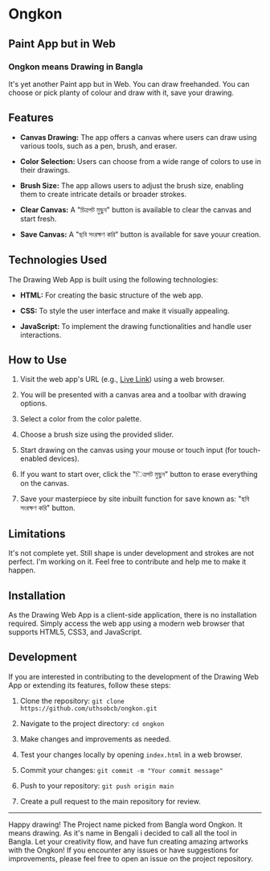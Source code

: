 # Ongkon
## Paint App but in Web
### Ongkon means Drawing in Bangla
It's yet another Paint app but in Web. You can draw freehanded. You can choose or pick planty of colour and draw with it, save your drawing.

## Features

- **Canvas Drawing:** The app offers a canvas where users can draw using various tools, such as a pen, brush, and eraser.

- **Color Selection:** Users can choose from a wide range of colors to use in their drawings.

- **Brush Size:** The app allows users to adjust the brush size, enabling them to create intricate details or broader strokes.

- **Clear Canvas:** A "চিত্রপট মুছুন" button is available to clear the canvas and start fresh.

- **Save Canvas:** A "ছবি সংরক্ষণ করি" button is available for save youur creation.

## Technologies Used

The Drawing Web App is built using the following technologies:

- **HTML:** For creating the basic structure of the web app.

- **CSS:** To style the user interface and make it visually appealing.

- **JavaScript:** To implement the drawing functionalities and handle user interactions.

## How to Use

1. Visit the web app's URL (e.g., [Live Link](https://uthsobcb.github.io/ongkon/)) using a web browser.

2. You will be presented with a canvas area and a toolbar with drawing options.

3. Select a color from the color palette.

4. Choose a brush size using the provided slider.

5. Start drawing on the canvas using your mouse or touch input (for touch-enabled devices).

6. If you want to start over, click the "িত্রপট মুছুন" button to erase everything on the canvas.

7. Save your masterpiece by site inbuilt function for save known as: "ছবি সংরক্ষণ করি" button. 

## Limitations
It's not complete yet. Still shape is under development and strokes are not perfect. I'm working on it. Feel free to contribute and help me to make it happen.

## Installation

As the Drawing Web App is a client-side application, there is no installation required. Simply access the web app using a modern web browser that supports HTML5, CSS3, and JavaScript.

## Development

If you are interested in contributing to the development of the Drawing Web App or extending its features, follow these steps:

1. Clone the repository: `git clone https://github.com/uthsobcb/ongkon.git`

2. Navigate to the project directory: `cd ongkon`

3. Make changes and improvements as needed.

4. Test your changes locally by opening `index.html` in a web browser.

5. Commit your changes: `git commit -m "Your commit message"`

6. Push to your repository: `git push origin main`

7. Create a pull request to the main repository for review.

---

Happy drawing! The Project name picked from Bangla word Ongkon. It means drawing. As it's name in Bengali i decided to call all the tool in Bangla. Let your creativity flow, and have fun creating amazing artworks with the Ongkon! If you encounter any issues or have suggestions for improvements, please feel free to open an issue on the project repository.
